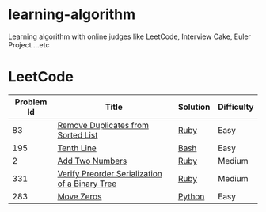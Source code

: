 # learning-algorithm
Learning algorithm with online judges like LeetCode, Interview Cake, Euler Project ...etc

# LeetCode

|Problem Id|Title|Solution|Difficulty|
|----------|-----|--------|----------|
|83|[Remove Duplicates from Sorted List](https://leetcode.com/problems/remove-duplicates-from-sorted-list/)|[Ruby](./LeetCode/83_remove_duplicates_from_sorted_list.rb)|Easy|
|195|[Tenth Line](https://leetcode.com/problems/tenth-line/)|[Bash](./LeetCode/195_tenth_line.sh)|Easy|
|2|[Add Two Numbers](https://leetcode.com/problems/add-two-numbers/)|[Ruby](./LeetCode/2_add_two_number.rb)|Medium|
|331|[Verify Preorder Serialization of a Binary Tree](https://leetcode.com/problems/verify-preorder-serialization-of-a-binary-tree/)|[Ruby](./LeetCode/331_verify_preorder_serialization_of_a_binary_tree.rb)|Medium|
|283|[Move Zeros](https://leetcode.com/problems/move-zeroes)|[Python](./LeetCode/283_move_zeros.py)|Easy|
